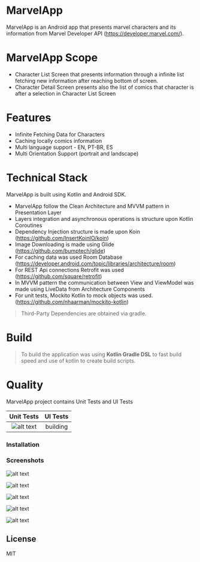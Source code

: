 # MarvelApp

MarvelApp is an Android app that presents marvel characters and its information from Marvel Developer API (https://developer.marvel.com/).

# MarvelApp Scope

  - Character List Screen that presents information through a infinite list fetching new information after reaching bottom of screen.
  - Character Detail Screen presents also the list of comics that character is after a selection in Character List Screen

# Features

  - Infinite Fetching Data for Characters
  - Caching locally comics information 
  - Multi language support - EN, PT-BR, ES
  - Multi Orientation Support (portrait and landscape)

# Technical Stack

MarvelApp is built using Kotlin and Android SDK.

  - MarvelApp follow the Clean Architecture and MVVM pattern in Presentation Layer
  - Layers integration and asynchronous operations is structure upon Kotlin Coroutines 
  - Dependency Injection structure is made upon Koin (https://github.com/InsertKoinIO/koin)
  - Image Downloading is made using Glide (https://github.com/bumptech/glide)
  - For caching data was used Room Database (https://developer.android.com/topic/libraries/architecture/room)
  - For REST Api connections Retrofit was used (https://github.com/square/retrofit)
  - In MVVM pattern the communication between View and ViewModel was made using LiveData from Architecture Components
  - For unit tests, Mockito Kotlin to mock objects was used. (https://github.com/nhaarman/mockito-kotlin)

 
> Third-Party Dependencies are obtained via gradle.

# Build

> To build the application was using **Kotlin Gradle DSL** to fast build speed and use of kotlin to create build scripts.

# Quality

MarvelApp project contains Unit Tests and UI Tests

| Unit Tests | UI Tests
:-:|:-:
![alt text](https://github.com/RodrigoMRodovalho/marvelapp/blob/main/Screenshots/UnitTests.png) | building

### Installation


### Screenshots

![alt text](https://github.com/RodrigoMRodovalho/marvelapp/blob/main/Screenshots/androidCharacterList_1.png)

![alt text](https://github.com/RodrigoMRodovalho/marvelapp/blob/main/Screenshots/androidCharacterList_2.png)

![alt text](https://github.com/RodrigoMRodovalho/marvelapp/blob/main/Screenshots/androidCharacterDetail_1.png)

![alt text](https://github.com/RodrigoMRodovalho/marvelapp/blob/main/Screenshots/androidCharacterDetail_2.png)

![alt text](https://github.com/RodrigoMRodovalho/marvelapp/blob/main/Screenshots/androidCharacterDetail_3.png)

License
----
MIT